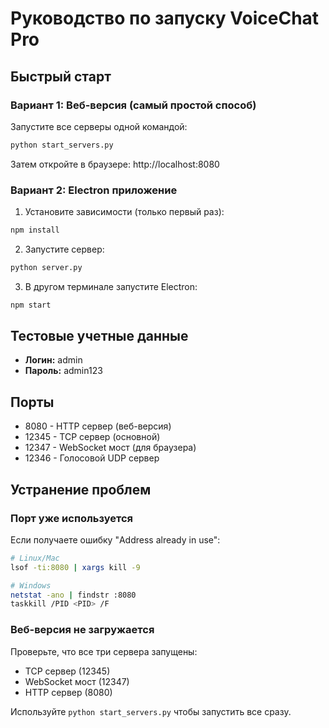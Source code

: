 # Руководство по запуску VoiceChat Pro

## Быстрый старт

### Вариант 1: Веб-версия (самый простой способ)

Запустите все серверы одной командой:

```bash
python start_servers.py
```

Затем откройте в браузере: http://localhost:8080

### Вариант 2: Electron приложение

1. Установите зависимости (только первый раз):
```bash
npm install
```

2. Запустите сервер:
```bash
python server.py
```

3. В другом терминале запустите Electron:
```bash
npm start
```

## Тестовые учетные данные

- **Логин:** admin
- **Пароль:** admin123

## Порты

- 8080 - HTTP сервер (веб-версия)
- 12345 - TCP сервер (основной)
- 12347 - WebSocket мост (для браузера)
- 12346 - Голосовой UDP сервер

## Устранение проблем

### Порт уже используется

Если получаете ошибку "Address already in use":
```bash
# Linux/Mac
lsof -ti:8080 | xargs kill -9

# Windows
netstat -ano | findstr :8080
taskkill /PID <PID> /F
```

### Веб-версия не загружается

Проверьте, что все три сервера запущены:
- TCP сервер (12345)
- WebSocket мост (12347)  
- HTTP сервер (8080)

Используйте `python start_servers.py` чтобы запустить все сразу.
